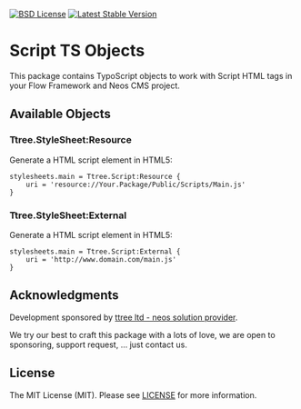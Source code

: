[![BSD License](https://img.shields.io/github/license/mashape/apistatus.svg)](LICENSE)
[![Latest Stable Version](https://poser.pugx.org/ttree/script/version)](https://packagist.org/packages/ttree/script)

# Script TS Objects

This package contains TypoScript objects to work with Script HTML tags in your Flow Framework and Neos CMS project.

## Available Objects

### Ttree.StyleSheet:Resource

Generate a HTML script element in HTML5:

    stylesheets.main = Ttree.Script:Resource {
        uri = 'resource://Your.Package/Public/Scripts/Main.js'
    }

### Ttree.StyleSheet:External

Generate a HTML script element in HTML5:

    stylesheets.main = Ttree.Script:External {
        uri = 'http://www.domain.com/main.js'
    }

## Acknowledgments

Development sponsored by [ttree ltd - neos solution provider](http://ttree.ch).

We try our best to craft this package with a lots of love, we are open to sponsoring, support request, ... just contact us.

## License

The MIT License (MIT). Please see [LICENSE](LICENSE) for more information.
